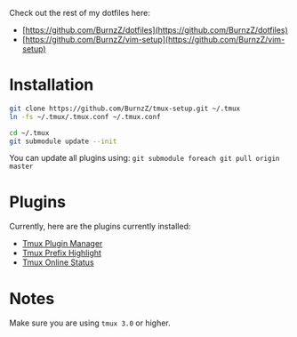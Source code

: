 Check out the rest of my dotfiles here:
* [https://github.com/BurnzZ/dotfiles](https://github.com/BurnzZ/dotfiles)
* [https://github.com/BurnzZ/vim-setup](https://github.com/BurnzZ/vim-setup)

# Installation

```sh
git clone https://github.com/BurnzZ/tmux-setup.git ~/.tmux
ln -fs ~/.tmux/.tmux.conf ~/.tmux.conf

cd ~/.tmux
git submodule update --init
```

You can update all plugins using:
`git submodule foreach git pull origin master`

# Plugins

Currently, here are the plugins currently installed:

* [Tmux Plugin Manager](https://github.com/tmux-plugins/tpm)
* [Tmux Prefix Highlight](https://github.com/tmux-plugins/tmux-prefix-highlight)
* [Tmux Online Status](https://github.com/tmux-plugins/tmux-online-status)

# Notes

Make sure you are using `tmux 3.0` or higher.

